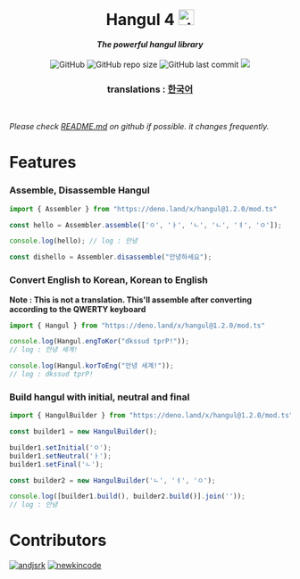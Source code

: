 <div>
  <p align="center">
    <h1 align="center">Hangul 4 <a href="https://deno.land"><img width="28px" alt="deno" src="https://deno.land/logo.svg"></a></h1>
  </p>
</div>
<p align="center">
  <span><i><b>The powerful hangul library</i></b></span>
  <br><Br>
  <img alt="GitHub" src="https://img.shields.io/github/license/Lukince/Hangul4deno">
  <img alt="GitHub repo size" src="https://img.shields.io/github/repo-size/Lukince/Hangul4deno">
  <img alt="GitHub last commit" src="https://img.shields.io/github/last-commit/Lukince/Hangul4deno">
  <a href="https://hits.seeyoufarm.com"><img src="https://hits.seeyoufarm.com/api/count/incr/badge.svg?url=https%3A%2F%2Fgithub.com%2FLukince%2FHangul4deno&count_bg=%2379C83D&title_bg=%23555555&icon=&icon_color=%23E7E7E7&title=hits&edge_flat=false"/></a>

  <h3 align="center"><b>translations : <a href="https://github.com/Lukince/Hangul4deno/blob/master/docs/README-ko.md">한국어</a></b></h3>
</p>
<br/>

  <i>Please check [README.md](https://github.com/Lukince/Hangul4deno/blob/master/README.md) on github if possible. it changes frequently.</i>



# Features

### Assemble, Disassemble Hangul

```ts
import { Assembler } from "https://deno.land/x/hangul@1.2.0/mod.ts"

const hello = Assembler.assemble(['ㅇ', 'ㅏ', 'ㄴ', 'ㄴ', 'ㅕ', 'ㅇ']);

console.log(hello); // log : 안녕

const dishello = Assembler.disassemble("안녕하세요");
```

### Convert English to Korean, Korean to English
**Note : This is not a translation. This'll assemble after converting according to the QWERTY keyboard**

```ts
import { Hangul } from "https://deno.land/x/hangul@1.2.0/mod.ts"

console.log(Hangul.engToKor("dkssud tprP!"));
// log : 안녕 세계!

console.log(Hangul.korToEng("안녕 세계!"));
// log : dkssud tprP!
```

### Build hangul with initial, neutral and final

```ts
import { HangulBuilder } from "https://deno.land/x/hangul@1.2.0/mod.ts"

const builder1 = new HangulBuilder();

builder1.setInitial('ㅇ');
builder1.setNeutral('ㅏ');
builder1.setFinal('ㄴ');

const builder2 = new HangulBuilder('ㄴ', 'ㅕ', 'ㅇ');

console.log([builder1.build(), builder2.build()].join(''));
// log : 안녕
```

# Contributors
  [![andjsrk](https://github.com/andjsrk.png?size=32)](https://github.com/andjsrk)
  [![newkincode](https://github.com/newkincode.png?size=32)](https://github.com/newkincode)
